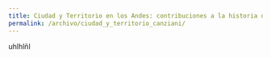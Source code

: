 ```yaml
---
title: Ciudad y Territorio en los Andes: contribuciones a la historia del urbanismo prehispánico
permalink: /archivo/ciudad_y_territorio_canziani/
---
```


uhlhlñl
